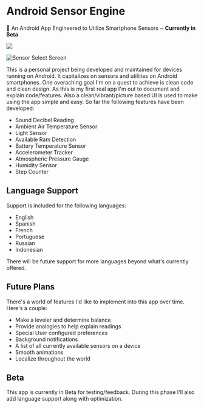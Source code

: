 # **Android Sensor Engine**
📱 An Android App Engineered to Utilize Smartphone Sensors ~ **Currently in Beta**

[<img src="https://github.com/Cfoulcard/Sound-Tech-Sensors/blob/master/google-play-badge.png">](https://play.google.com/store/apps/details?id=com.christianfoulcard.android.androidsensorengine)

![Sensor Select Screen](https://github.com/Cfoulcard/Sound-Tech-Sensors/blob/master/mockups/featured_image.png)

This is a personal project being developed and maintained for devices running on Android. It capitalizes on sensors and utilities on Android smartphones. One overaching goal I'm on a quest to achieve is clean code and clean design. As this is my first real app I'm out to document and explain code/features. Also a clean/vibrant/picture based UI is used to make using the app simple and easy. So far the following features have been developed:
- Sound Decibel Reading
- Ambient Air Temperature Sensor
- Light Sensor
- Available Ram Detection
- Battery Temperature Sensor
- Accelerometer Tracker
- Atmospheric Pressure Gauge
- Humidity Sensor
- Step Counter

## Language Support
Support is included for the following languages:
- English
- Spanish
- French
- Portuguese
- Russian
- Indonesian

There will be future support for more languages beyond what's currently offered.

## Future Plans
There's a world of features I'd like to implement into this app over time. Here's a couple:
- Make a leveler and determine balance
- Provide analogies to help explain readings
- Special User configured preferences
- Background notifications
- A list of all currently available sensors on a device
- Smooth animations
- Localize throughout the world

## Beta
This app is currently in Beta for testing/feedback. During this phase I'll also add language support along with optimization.


